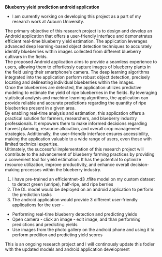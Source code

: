 <b>Blueberry yield prediction android application</b>

* I am currently working on developing this project as a part of my research work at Auburn University.

The primary objective of this research project is to design and develop an Android application that offers a user-friendly interface and demonstrates efficient real-time blueberry yield estimation. The application leverages advanced deep learning-based object detection techniques to accurately identify blueberries within images collected from different blueberry cultivars in the fields.<br>
The proposed Android application aims to provide a seamless experience to users, allowing them to effortlessly capture images of blueberry plants in the field using their smartphone's camera. The deep learning algorithms integrated into the application perform robust object detection, precisely locating and delineating individual blueberries within the images.<br>
Once the blueberries are detected, the application utilizes predictive modeling to estimate the yield of ripe blueberries in the fields. By leveraging statistical analysis and machine learning algorithms, the application can provide reliable and accurate predictions regarding the quantity of ripe blueberries present in a given area.<br>
By enabling real-time analysis and estimation, this application offers a practical solution for farmers, researchers, and blueberry industry professionals. It empowers them to make informed decisions regarding harvest planning, resource allocation, and overall crop management strategies. Additionally, the user-friendly interface ensures accessibility, making the application valuable to a wide range of users, even those with limited technical expertise.<br>
Ultimately, the successful implementation of this research project will contribute to the advancement of blueberry farming practices by providing a convenient tool for yield estimation. It has the potential to optimize resource utilization, improve productivity, and enhance overall decision-making processes within the blueberry industry.<br>

1. I have pre-trained an efficientnet-d3 .tflite model on my custom dataset to detect green (unripe), half-ripe, and ripe berries
2. The DL model would be deployed on an android application to perform the prediction tasks
3. The android application would provide 3 different user-friendly applications for the user -
* Performing real-time blueberry detection and predicting yields
* Open camera - click an image - edit image, and than performing predictions and predicting yields
* Use images from the photo gallery on the android phone and using it to perform predition and predicting yield scores

This is an ongoing research project and I will continously update this fodler with the updated models and android application development

